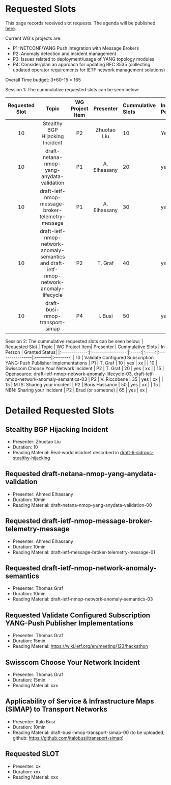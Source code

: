 # Requested Slots

This page records received slot requests. The agenda will be published [here](https://github.com/ietf-wg-nmop/IETF-Meetings/blob/main/123/agenda.md).

Current WG's projects are:

* P1: NETCONF/YANG Push integration with Message Brokers
* P2: Anomaly detection and incident management
* P3: Issues related to deployment/usage of YANG topology modules
* P4: Consider/plan an approach for updating RFC 3535 (collecting updated operator requirements for IETF network management solutions)

Overall Time budget: 3*60-15 = 165

Session 1: The cummulative requested slots can be seen below:

| Requested Slot          | Topic              | WG Project Item| Presenter | Cummulative Slots   | In Person   | Granted Status|
|:-------------:|:-----------------:|:-----:|:-----:|:----------------|:--------|:--------|
| 10 | Stealthy BGP Hijacking Incident | P2 | Zhuotao Liu | 10    | Yes | OK/NOK  |
| 10          | draft-netana-nmop-yang-anydata-validation                            | P1    | A. Elhassany    | 20    | yes     | xx      |
| 10          | draft-ietf-nmop-message-broker-telemetry-message                     | P1    | A. Elhassany    | 30    | yes     | xx      |
| 10          | draft-ietf-nmop-network-anomaly-semantics and draft-ietf-nmop-network-anomaly-lifecycle    | P2    | T. Graf         | 40    | yes     | xx      |
| 10          | draft-busi-nmop-transport-simap    | P4    | I. Busi         | 50    | yes     | xx      |


Session 2: The cummulative requested slots can be seen below:
| Requested Slot          | Topic              | WG Project Item| Presenter | Cummulative Slots   | In Person   | Granted Status|
|:-------------:|:-----------------:|:-----:|:-----:|:----------------|:--------|:--------|
| 10          | Validate Configured Subscription YANG-Push Publisher Implementations | P1    | T. Graf         | 10    | yes     | xx      |
| 10          | Swisscom Choose Your Network Incident                                | P2    | T. Graf         | 20    | yes     | xx      |
| 15          | Opensource: draft-ietf-nmop-network-anomaly-lifecycle-03, draft-ietf-nmop-network-anomaly-semantics-03          | P2    | V. Riccobene    | 35    | yes     | xx      |
| 15          | MTS: Sharing your incident          | P2    | Boris Hassanov    | 50    | yes     | xx      |
| 15          | NBN: Sharing your incident          | P2    | Brad (or someone)    |  65   | yes     | xx      |

# Detailed Requested Slots

## Stealthy BGP Hijacking Incident

 * Presenter: Zhuotao Liu
 * Duration: 10
 * Reading Material: Real-world incidnet described in [draft-li-sidrops-stealthy-hijacking](https://datatracker.ietf.org/doc/draft-li-sidrops-stealthy-hijacking/)

## Requested draft-netana-nmop-yang-anydata-validation

 * Presenter: Ahmed Elhassany
 * Duration: 10min
 * Reading Material: draft-netana-nmop-yang-anydata-validation-00


## Requested draft-ietf-nmop-message-broker-telemetry-message

 * Presenter: Ahmed Elhassany
 * Duration: 10min
 * Reading Material: draft-ietf-message-broker-telemetry-message-01


## Requested draft-ietf-nmop-network-anomaly-semantics

 * Presenter: Thomas Graf
 * Duration: 10min
 * Reading Material: draft-ietf-nmop-network-anomaly-semantics-03


## Requested Validate Configured Subscription YANG-Push Publisher Implementations

 * Presenter: Thomas Graf
 * Duration: 15min
 * Reading Material: https://wiki.ietf.org/en/meeting/123/hackathon


## Swisscom Choose Your Network Incident

 * Presenter: Thomas Graf
 * Duration: 15min
 * Reading Material: xxx

## Applicability of Service & Infrastructure Maps (SIMAP) to Transport Networks

 * Presenter: Italo Busi
 * Duration: 10min
 * Reading Material: draft-busi-nmop-transport-simap-00 (to be uploaded, github: https://github.com/italobusi/transport-simap)

## Requested SLOT

 * Presenter: xx
 * Duration: xxx
 * Reading Material: xxx
